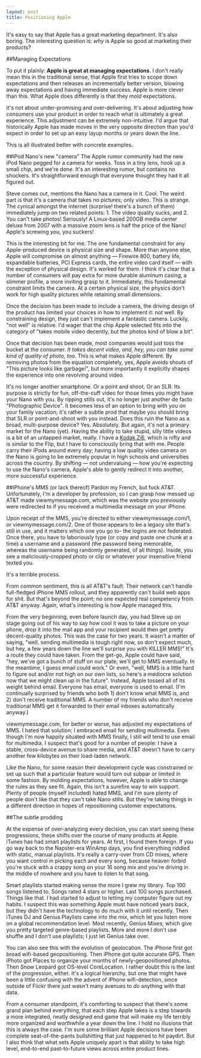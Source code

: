```yaml
---
layout: post
title: Positioning Apple
---
```


It's easy to say that Apple has a great marketing department. It's also boring. The interesting question is: *why* is Apple so good at marketing their products?

##Managing Expectations

To put it plainly: **Apple is great at managing expectations**. I don't really mean this in the traditional sense, that Apple first tries to scope down expectations and then releases an incrementally better version, blowing away expectations and having immediate success. Apple is more clever than this. What Apple does differently is that they *mold* expectations.

It's not about under-promising and over-delivering. It's about adjusting how consumers use your product in order to reach what is ultimately a great experience. This adjustment can be extremely non-intuitive. I'd argue that historically Apple has made moves in the very opposite direction than you'd expect in order to set up an easy layup months or years down the line.

This is all illustrated better with concrete examples.

##iPod Nano's new "camera"
The Apple rumor community had the new iPod Nano pegged for a camera for weeks. Toss in a tiny lens, hook up a small chip, and we're done. It's an interesting rumor, but contains no shockers. It's straightforward enough that everyone thought they had it all figured out.

Steve comes out, mentions the Nano has a camera in it. Cool. The weird part is that it's a camera that takes no pictures; only video. This is strange. The cynical amongst the internet (surprise! there's a bunch of them) immediately jump on two related points: 1. The video quality sucks, and 2. You can't take photos! Seriously! A Linux-based 200GB media center deluxe from 2007 with a massive zoom lens is half the price of the Nano! Apple's screwing you, you suckers!

This is the interesting bit for me. The one fundamental constraint for any Apple-produced device is physical size and shape. More than anyone else, Apple will compromise on almost anything — Firewire 800, battery life, expandable batteries, PCI Express cards, the entire video card itself — with the exception of physical design. It's worked for them. I think it's clear that a number of consumers will pay extra for more durable aluminum casing, a slimmer profile, a more inviting grasp to it. Immediately, this fundamental constraint limits the camera. At a certain physical size, the physics don't work for high quality pictures while retaining small dimensions.

Once the decision has been made to include a camera, the driving design of the product has limited your choices in how to implement it: not well. By constraining design, they just can't implement a fantastic camera. Luckily, "not well" is relative. I'd wager that the chip Apple selected fits into the category of "takes mobile video decently, but the photos kind of blow a bit".

Once that decision has been made, most companies would just toss the bucket at the consumer. *It takes decent video, and, hey, you can take some kind of quality of photo, too.* This is what makes Apple different. By removing photos from the equation completely, yes, Apple avoids shouts of "This picture looks like garbage!", but more importantly it explicitly shapes the experience into one revolving around video.

It's no longer another smartphone. Or a point and shoot. Or an SLR. Its purpose is strictly for fun, off-the-cuff video for those times you might have your Nano with you. By ripping stills out, it's no longer just another de facto "Photographic Device". It becomes less of an option to bring with you on your family vacation; it's rather a subtle prod that maybe you should bring that SLR or point-and-shoot with you instead. Does this ruin the Nano as a broad, multi-purpose device? Yes. Absolutely. But again, it's not a primary market for the Nano (yet). Having the ability to take stupid, silly little videos is a bit of an untapped market, really. I have a [Kodak Zi6](http://store.kodak.com/store/ekconsus/en_US/list/Digital_Video_Cameras/categoryID.28889100), which is nifty and is similar to the Flip, but I have to consciously bring that with me. People carry their iPods around every day; having a low quality video camera on the Nano is going to be extremely popular in high schools and universities across the country. By shifting — not undervaluing — how you're expecting to use the Nano's camera, Apple's able to gently redirect it into another, more successful experience.

##iPhone's MMS (or lack thereof)
Pardon my French, but fuck AT&T. Unfortunately, I'm a developer by profession, so I can grasp how messed up AT&T made viewmymessage.com, which was the website you previously were redirected to if you received a multimedia message on your iPhone.

Upon receipt of the MMS, you're directed to either viewmymessage.com/1, or viewmymessage.com/2. One of those appears to be a legacy site that's still in use, and it matters which one you go to- the logins are not federated. Once there, you have to laboriously type (or copy and paste one chunk at a time) a username and a password (the password being memorable, whereas the username being randomly generated, of all things). Inside, you see a maliciously-cropped photo or clip or whatever your insensitive friend texted you.

It's a terrible process.

From common sentiment, this is all AT&T's fault. Their network can't handle full-fledged iPhone MMS rollout, and they apparently can't build web apps for shit. But that's beyond the point; no one expected real competency from AT&T anyway. Again, what's interesting is how Apple managed this.

From the very beginning, even before launch day, you had Steve up on stage going out of his way to say how cool it was to take a picture on your phone, drop it into the mail app and your recipient would then get pretty decent-quality photos. This was the case for two years. It wasn't a matter of saying, "well, sending multimedia is tough right now, so don't expect much, but hey, a few years down the line we'll surprise you with KILLER MMS!" It's a route they could have taken. From the get-go, Apple could have said, "hey, we've got a bunch of stuff on our plate; we'll get to MMS eventually. In the meantime, I guess email could work." Or even, "well, MMS is a little hard to figure out and/or not high on our own lists, so here's a mediocre solution now that we might clean up in the future". Instead, Apple tossed all of its weight behind email. Everyone has email, everyone is used to email. (I'm continually surprised by friends who both 1) don't know what MMS is, and 2) don't receive traditional MMS. A number of my friends who don't receive traditional MMS get it forwarded to their email inboxes automatically anyway.)

viewmymessage.com, for better or worse, has adjusted my expectations of MMS. I hated that solution; I embraced email for sending multimedia. Even though I'm now happily situated with MMS finally, I still will tend to use email for multimedia. I suspect that's good for a number of people: I have a stable, cross-device avenue to share media, and AT&T doesn't have to carry another few kilobytes on their load-laden network.

Like the Nano, for some reason their development cycle was constrained or set up such that a particular feature would turn out subpar or limited in some fashion. By molding expectations, however, Apple is able to change the rules as they see fit. Again, this isn't a surefire way to win support. Plenty of people (myself included) hated MMS, and I'm sure plenty of people don't like that they can't take Nano stills. But they're taking things in a different direction in hopes of repositioning customer expectations.


##The subtle prodding

At the expense of over-analyzing every decision, you can start seeing these progressions, these shifts over the course of many products at Apple. iTunes has had smart playlists for years. At first, I found them foreign. If you go way back to the Napster-era WinAmp days, you find everything riddled with static, manual playlists. It's really a carry-over from CD mixes, where you want control in picking each and every song, because heaven forbid you're stuck with a crappy song on your 16 song mix and you're driving in the middle of nowhere and you have to listen to that song.

Smart playlists started making sense the more I grew my library. Top 100 songs listened to. Songs rated 4 stars or higher. Last 100 songs purchased. Things like that. I had started to adjust to letting my computer figure out my habits. I suspect this was something Apple must have noticed years back, but they didn't have the technology to do much with it until recently. Then iTunes DJ and Genius Playlists came into the mix, which let you listen more on a global recommendation level. Most recently, Genius Mixes, which give you pretty targeted genre-based playlists. More and more I don't use shuffle and I don't use playlists; I just let Genius take over.

You can also see this with the evolution of geolocation. The iPhone first got broad wifi-based geopositioning. Then iPhone got quite accurate GPS. Then iPhoto got Places to organize your months of newly-geopositioned photos. Then Snow Leopard got OS-level  CoreLocation. I rather doubt this is the last of the progression, either. It's a logical hierarchy, but one that might have been a little confusing with the advent of iPhone wifi-detection, since outside of Flickr there just wasn't many avenues to *do* anything with that data.

From a consumer standpoint, it's comforting to suspect that there's some grand plan behind everything, that each step Apple takes is a step towards a more integrated, neatly designed end game that will make my life terribly more organized and worthwhile a year down the line. I hold no illusions that this is always the case. I'm sure some brilliant Apple decisions have been complete seat-of-the-pants bullshitting that just happened to hit paydirt. But I also think that what sets Apple uniquely apart is that ability to take high level, end-to-end past-to-future views across entire product lines.